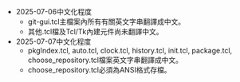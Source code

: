  - 2025-07-06中文化程度  
     - git-gui.tcl主檔案內所有有關英文字串翻譯成中文。  
     - 其他.tcl檔及Tcl/Tk內建元件尚未翻譯中文。  
 - 2025-07-07中文化程度  
     - pkgIndex.tcl, auto.tcl, clock.tcl, history.tcl, init.tcl, package.tcl, choose_repository.tcl檔案英文字串翻譯成中文。
     - choose_repository.tcl必須為ANSI格式存檔。
